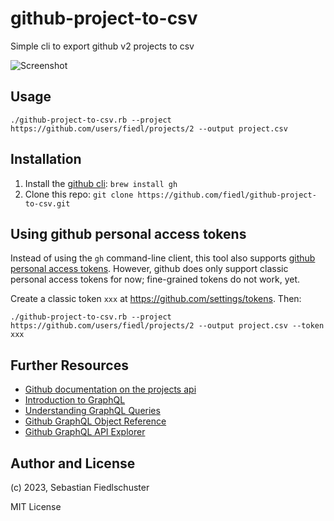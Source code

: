 # github-project-to-csv

Simple cli to export github v2 projects to csv

![Screenshot](https://user-images.githubusercontent.com/1679688/215134233-80bbbaab-c026-4937-b0d8-a42b11ab4e4b.png)

## Usage

```shell
./github-project-to-csv.rb --project https://github.com/users/fiedl/projects/2 --output project.csv
```

## Installation

1. Install the [github cli](https://cli.github.com): `brew install gh`
2. Clone this repo: `git clone https://github.com/fiedl/github-project-to-csv.git`

## Using github personal access tokens

Instead of using the `gh` command-line client, this tool also supports [github personal access tokens](https://github.com/settings/tokens). However, github does only support classic personal access tokens for now; fine-grained tokens do not work, yet.

Create a classic token `xxx` at https://github.com/settings/tokens. Then:

```shell
./github-project-to-csv.rb --project https://github.com/users/fiedl/projects/2 --output project.csv --token xxx
```

## Further Resources

- [Github documentation on the projects api](https://docs.github.com/en/issues/planning-and-tracking-with-projects/automating-your-project/using-the-api-to-manage-projects)
- [Introduction to GraphQL](https://docs.github.com/en/graphql/guides/introduction-to-graphql)
- [Understanding GraphQL Queries](https://graphql.org/learn/queries/)
- [Github GraphQL Object Reference](https://docs.github.com/en/graphql/reference/objects)
- [Github GraphQL API Explorer](https://docs.github.com/en/graphql/overview/explorer)

## Author and License

(c) 2023, Sebastian Fiedlschuster

MIT License
